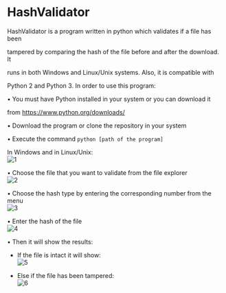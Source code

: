 
﻿

# HashValidator

HashValidator is a program written in python which validates if a file has been

tampered by comparing the hash of the file before and after the download. It

runs in both Windows and Linux/Unix systems. Also, it is compatible with

Python 2 and Python 3. In order to use this program:

• You must have Python installed in your system or you can download it

from https://www.python.org/downloads/

• Download the program or clone the repository in your system

• Execute the command ```python [path of the program]```

In Windows and in Linux/Unix:</br>
![1](https://user-images.githubusercontent.com/56977882/111290057-6e3d1500-864e-11eb-85d8-48301fe4cdea.PNG)

• Choose the file that you want to validate from the file explorer</br>
![2](https://user-images.githubusercontent.com/56977882/111290407-cd028e80-864e-11eb-807d-89e2f83ce86b.PNG)

• Choose the hash type by entering the corresponding number from the menu</br>
![3](https://user-images.githubusercontent.com/56977882/111290433-d2f86f80-864e-11eb-9b33-d2af01c7c441.PNG)


• Enter the hash of the file</br>
![4](https://user-images.githubusercontent.com/56977882/111290473-dd1a6e00-864e-11eb-83e2-b92a44105dd4.PNG)

• Then it will show the results:</br>


- If the file is intact it will show:</br>
![5](https://user-images.githubusercontent.com/56977882/111290496-e3104f00-864e-11eb-9357-c28794cf3fa2.PNG)

- Else if the file has been tampered:</br>
![6](https://user-images.githubusercontent.com/56977882/111290548-ee637a80-864e-11eb-9470-ccdd42a7b9d7.PNG)


